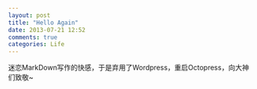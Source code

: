 ```yaml
---
layout: post
title: "Hello Again"
date: 2013-07-21 12:52
comments: true
categories: Life
---
```

迷恋MarkDown写作的快感，于是弃用了Wordpress，重启Octopress，向大神们致敬~
